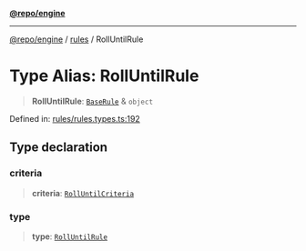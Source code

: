 [**@repo/engine**](../../README.md)

***

[@repo/engine](../../modules.md) / [rules](../README.md) / RollUntilRule

# Type Alias: RollUntilRule

> **RollUntilRule**: [`BaseRule`](BaseRule.md) & `object`

Defined in: [rules/rules.types.ts:192](https://github.com/alexqguo/drinking-board-game-v3/blob/1123a2491488adcd1534d1bcc4d95b9a9f0d7a43/packages/engine/src/rules/rules.types.ts#L192)

## Type declaration

### criteria

> **criteria**: [`RollUntilCriteria`](RollUntilCriteria.md)

### type

> **type**: [`RollUntilRule`](../enumerations/RuleType.md#rolluntilrule)
